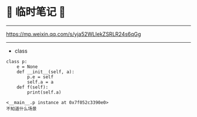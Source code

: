 # :rocket: 临时笔记 :facepunch:
---
https://mp.weixin.qq.com/s/yja52WLIekZSRLR24s6qGg

---

- class
```
class p:
    e = None
    def __init__(self, a):
        p.e = self
        self.a = a
    def f(self):
        print(self.a)
        
<__main__.p instance at 0x7f052c3390e0>
不知道什么场景        
```
